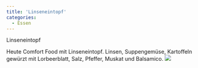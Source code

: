 ```yaml
---
title: 'Linseneintopf'
categories:
  - Essen
---
```


Linseneintopf

Heute Comfort Food mit Linseneintopf.
Linsen, Suppengemüse, Kartoffeln gewürzt mit Lorbeerblatt, Salz, Pfeffer, Muskat und Balsamico.
![](..\..\.\assets\2021-02-12-linseneintopf\1.jpg)
